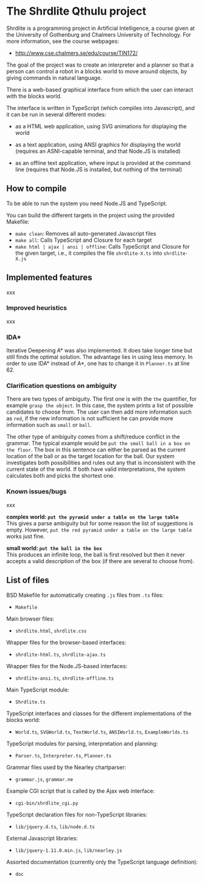 The Shrdlite Qthulu project
============================

Shrdlite is a programming project in Artificial Intelligence, a course given
at the University of Gothenburg and Chalmers University of Technology.
For more information, see the course webpages:

- <http://www.cse.chalmers.se/edu/course/TIN172/>

The goal of the project was to create an interpreter and a planner so that
a person can control a robot in a blocks world to move around objects,
by giving commands in natural language.

There is a web-based graphical
interface from which the user can interact with the blocks world.

The interface is written in TypeScript (which compiles into Javascript),
and it can be run in several different modes:

- as a HTML web application, using SVG animations for displaying the world

- as a text application, using ANSI graphics for displaying the world
  (requires an ASNI-capable terminal, and that Node.JS is installed)

- as an offline text application, where input is provided at the command line
  (requires that Node.JS is installed, but nothing of the terminal)

How to compile
-----------------------

To be able to run the system you need Node.JS and TypeScript.

You can build the different targets in the project using the provided Makefile:

- `make clean`: Removes all auto-generated Javascript files
- `make all`: Calls TypeScript and Closure for each target
- `make html | ajax | ansi | offline`:
  Calls TypeScript and Closure for the given target,
  i.e., it compiles the file `shrdlite-X.ts` into `shrdlite-X.js`

Implemented features
------------------------------------------------
xxx

### Improved heuristics

xxx

### IDA\*

Iterative Deepening A\* was also implemented. It does take longer time but still finds the optimal solution. The advantage lies in using less memory. In order to use IDA\* instead of A\*, one has to change it in `Planner.ts` at line 62.

### Clarification questions on ambiguity

There are two types of ambiguity. The first one is with the `the` quantifier, for example `grasp the object`. In this case, the system prints a list of possible candidates to choose from. The user can then add more information such as `red`, if the new information is not sufficient he can provide more information such as `small` or `ball`.

The other type of ambiguity comes from a shift/reduce conflict in the grammar. The typical example would be `put the small ball in a box on the floor`. The box in this sentence can either be parsed as the current location of the ball or as the target location for the ball. Our system investigates both possibilities and rules out any that is inconsistent with the current state of the world. If both have valid interpretations, the system calculates both and picks the shortest one.

### Known issues/bugs

xxx

**complex world: `put the pyramid under a table on the large table`**  
This gives a parse ambiguity but for some reason the list of suggestions is empty. However, `put the red pyramid under a table on the large table` works just fine.

**small world: `put the ball in the box`**  
This produces an infinite loop, the ball is first resolved but then it never accepts a valid description of the box (if there are several to choose from).

List of files
--------------

BSD Makefile for automatically creating `.js` files from `.ts` files:
- `Makefile`

Main browser files:
- `shrdlite.html`, `shrdlite.css`

Wrapper files for the browser-based interfaces:
- `shrdlite-html.ts`, `shrdlite-ajax.ts`

Wrapper files for the Node.JS-based interfaces:
- `shrdlite-ansi.ts`, `shrdlite-offline.ts`

Main TypeScript module:
- `Shrdlite.ts`

TypeScript interfaces and classes for the different implementations of the blocks world:
- `World.ts`, `SVGWorld.ts`, `TextWorld.ts`, `ANSIWorld.ts`, `ExampleWorlds.ts`

TypeScript modules for parsing, interpretation and planning:
- `Parser.ts`, `Interpreter.ts`, `Planner.ts`

Grammar files used by the Nearley chartparser:
- `grammar.js`, `grammar.ne`

Example CGI script that is called by the Ajax web interface:
- `cgi-bin/shrdlite_cgi.py`

TypeScript declaration files for non-TypeScript libraries:
- `lib/jquery.d.ts`, `lib/node.d.ts`

External Javascript libraries:
- `lib/jquery-1.11.0.min.js`, `lib/nearley.js`

Assorted documentation (currently only the TypeScript language definition):
- `doc`
